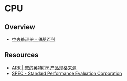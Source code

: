 # CPU


## Overview

- [中央处理器 - 维基百科](https://zh.wikipedia.org/wiki/%E4%B8%AD%E5%A4%AE%E5%A4%84%E7%90%86%E5%99%A8)


## Resources

- [ARK | 您的英特尔® 产品规格来源](http://ark.intel.com/zh-cn)
- [SPEC - Standard Performance Evaluation Corporation](https://www.spec.org/)
